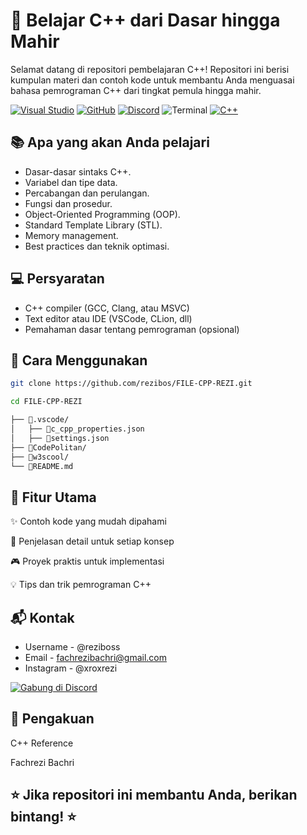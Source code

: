 # 🚀 Belajar C++ dari Dasar hingga Mahir
Selamat datang di repositori pembelajaran C++! Repositori ini berisi kumpulan materi dan contoh kode untuk membantu Anda menguasai bahasa pemrograman C++ dari tingkat pemula hingga mahir.

[![Visual Studio](https://badgen.net/badge/icon/visualstudio?icon=visualstudio&label)](https://visualstudio.microsoft.com) [![GitHub](https://badgen.net/badge/icon/github?icon=github&label)](https://github.com) [![Discord](https://badgen.net/badge/icon/discord?icon=discord&label)](https://https://discord.com/) ![Terminal](https://badgen.net/badge/icon/terminal?icon=terminal&label) [![C++](https://badgen.net/badge/icon/C++?icon=c++&label)](https://isocpp.org/)


## 📚 Apa yang akan Anda pelajari
- Dasar-dasar sintaks C++.
- Variabel dan tipe data.
- Percabangan dan perulangan.
- Fungsi dan prosedur.
- Object-Oriented Programming (OOP).
- Standard Template Library (STL).
- Memory management.
- Best practices dan teknik optimasi.

## 💻 Persyaratan
- C++ compiler (GCC, Clang, atau MSVC)
- Text editor atau IDE (VSCode, CLion, dll)
- Pemahaman dasar tentang pemrograman (opsional)

## 🎯 Cara Menggunakan
```sh
git clone https://github.com/rezibos/FILE-CPP-REZI.git
```

```sh
cd FILE-CPP-REZI
```

```sh
├── 📂.vscode/
│   ├── 📄c_cpp_properties.json
│   ├── 📄settings.json
├── 📂CodePolitan/
├── 📂w3scool/
└── 📄README.md
```

## 🌟 Fitur Utama
✨ Contoh kode yang mudah dipahami

📝 Penjelasan detail untuk setiap konsep

🎮 Proyek praktis untuk implementasi

💡 Tips dan trik pemrograman C++

## 📬 Kontak
- Username - @reziboss
- Email - fachrezibachri@gmail.com
- Instagram - @xroxrezi

[![Gabung di Discord](https://img.shields.io/badge/Discord-Gabung%20di%20Discord-7289da?style=for-the-badge&logo=discord)](https://discord.gg/4bDyzhvc)


## 🙏 Pengakuan
C++ Reference

Fachrezi Bachri

## ⭐️ Jika repositori ini membantu Anda, berikan bintang! ⭐️